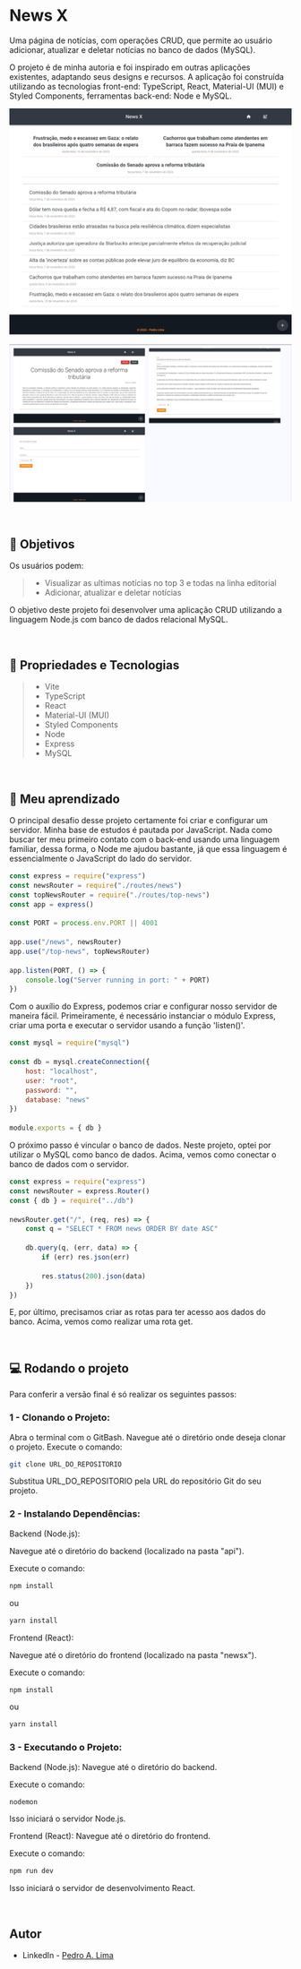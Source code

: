 # News X

Uma página de notícias, com operações CRUD, que permite ao usuário adicionar, atualizar e deletar notícias no banco de dados (MySQL).

O projeto é de minha autoria e foi inspirado em outras aplicações existentes, adaptando seus designs e recursos. A aplicação foi construída utilizando as tecnologias front-end: TypeScript, React, Material-UI (MUI) e Styled Components, ferramentas back-end: Node e MySQL.

![#](./newsx/public/Desktop.png)

![#](./newsx/public/Frame%202.png)

</br>

## 🎯 Objetivos

Os usuários podem:
> - Visualizar as ultimas notícias no top 3 e todas na linha editorial
> - Adicionar, atualizar e deletar notícias

O objetivo deste projeto foi desenvolver uma aplicação CRUD utilizando a linguagem Node.js com banco de dados relacional MySQL.

</br>

## 🔧 Propriedades e Tecnologias

> - Vite
> - TypeScript
> - React 
> - Material-UI (MUI)
> - Styled Components
> - Node
> - Express
> - MySQL

</br>

## 🧠 Meu aprendizado

O principal desafio desse projeto certamente foi criar e configurar um servidor. Minha base de estudos é pautada por JavaScript. Nada como buscar ter meu primeiro contato com o back-end usando uma linguagem familiar, dessa forma, o Node me ajudou bastante, já que essa linguagem é essencialmente o JavaScript do lado do servidor.

```js
const express = require("express")
const newsRouter = require("./routes/news")
const topNewsRouter = require("./routes/top-news")
const app = express()

const PORT = process.env.PORT || 4001

app.use("/news", newsRouter)
app.use("/top-news", topNewsRouter)

app.listen(PORT, () => {
    console.log("Server running in port: " + PORT)
})
```

Com o auxílio do Express, podemos criar e configurar nosso servidor de maneira fácil. Primeiramente, é necessário instanciar o módulo Express, criar uma porta e executar o servidor usando a função 'listen()'.

```js
const mysql = require("mysql")

const db = mysql.createConnection({
    host: "localhost",
    user: "root",
    password: "",
    database: "news"
})

module.exports = { db }
```

O próximo passo é vincular o banco de dados. Neste projeto, optei por utilizar o MySQL como banco de dados. Acima, vemos como conectar o banco de dados com o servidor.

```js
const express = require("express")
const newsRouter = express.Router()
const { db } = require("../db")

newsRouter.get("/", (req, res) => {
    const q = "SELECT * FROM news ORDER BY date ASC"
    
    db.query(q, (err, data) => {
        if (err) res.json(err)

        res.status(200).json(data)
    })
})
```

E, por último, precisamos criar as rotas para ter acesso aos dados do banco. Acima, vemos como realizar uma rota get.

</br>

## 💻 Rodando o projeto

Para conferir a versão final é só realizar os seguintes passos:

### 1 - Clonando o Projeto:
Abra o terminal com o GitBash.
Navegue até o diretório onde deseja clonar o projeto.
Execute o comando:

```bash
git clone URL_DO_REPOSITORIO
```
Substitua URL_DO_REPOSITORIO pela URL do repositório Git do seu projeto.

### 2 - Instalando Dependências:
Backend (Node.js):

Navegue até o diretório do backend (localizado na pasta "api").

Execute o comando:

```bash
npm install
```
ou
```bash
yarn install
```

Frontend (React):

Navegue até o diretório do frontend (localizado na pasta "newsx").

Execute o comando:

```bash
npm install
```
ou
```bash
yarn install
```

### 3 - Executando o Projeto:
Backend (Node.js):
Navegue até o diretório do backend.

Execute o comando:

```bash
nodemon
```
Isso iniciará o servidor Node.js.

Frontend (React):
Navegue até o diretório do frontend.

Execute o comando:

```bash
npm run dev
```
Isso iniciará o servidor de desenvolvimento React.

</br>

## Autor

- LinkedIn - [Pedro A. Lima](https://www.linkedin.com/in/pedroalima6/)